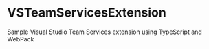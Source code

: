 # VSTeamServicesExtension
Sample Visual Studio Team Services extension using TypeScript and WebPack
